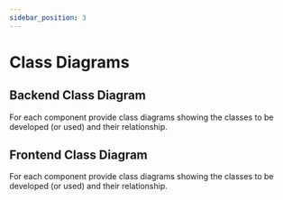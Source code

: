```yaml
---
sidebar_position: 3
---
```


# Class Diagrams

## Backend Class Diagram
For each component provide class diagrams showing the classes to be developed (or used) and their relationship.

## Frontend Class Diagram
For each component provide class diagrams showing the classes to be developed (or used) and their relationship.
